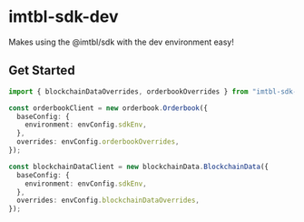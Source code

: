 # imtbl-sdk-dev

Makes using the @imtbl/sdk with the dev environment easy!

## Get Started

```ts
import { blockchainDataOverrides, orderbookOverrides } from "imtbl-sdk-dev";

const orderbookClient = new orderbook.Orderbook({
  baseConfig: {
    environment: envConfig.sdkEnv,
  },
  overrides: envConfig.orderbookOverrides,
});

const blockchainDataClient = new blockchainData.BlockchainData({
  baseConfig: {
    environment: envConfig.sdkEnv,
  },
  overrides: envConfig.blockchainDataOverrides,
});
```
